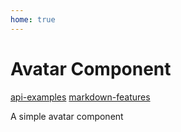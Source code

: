 ```yaml
---
home: true
---
```


# Avatar Component

[api-examples](./api-examples.md)
[markdown-features](./markdown-examples.md)

A simple avatar component
